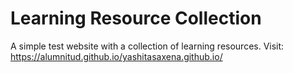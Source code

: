 # Learning Resource Collection
A simple test website with a collection of learning resources.
Visit: https://alumnitud.github.io/yashitasaxena.github.io/
